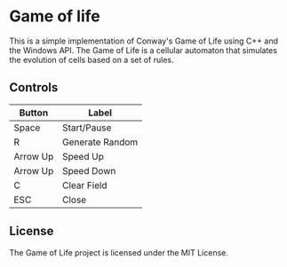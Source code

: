 # Game of life

This is a simple implementation of Conway's Game of Life using C++ and the Windows API. 
The Game of Life is a cellular automaton that simulates the evolution of cells based on a set of rules.

## Controls

| Button   | Label           |
|----------|-----------------|
| Space    | Start/Pause     |
| R        | Generate Random |
| Arrow Up | Speed Up        |
| Arrow Up | Speed Down      |
| C        | Clear Field     |
| ESC      | Close           |

## License

The Game of Life project is licensed under the MIT License.